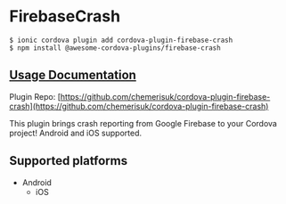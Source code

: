 # FirebaseCrash

```text
$ ionic cordova plugin add cordova-plugin-firebase-crash
$ npm install @awesome-cordova-plugins/firebase-crash
```

## [Usage Documentation](https://danielsogl.gitbook.io/awesome-cordova-plugins/plugins/firebase-crash/)

Plugin Repo: [https://github.com/chemerisuk/cordova-plugin-firebase-crash](https://github.com/chemerisuk/cordova-plugin-firebase-crash)

This plugin brings crash reporting from Google Firebase to your Cordova project! Android and iOS supported.

## Supported platforms

* Android
  * iOS

